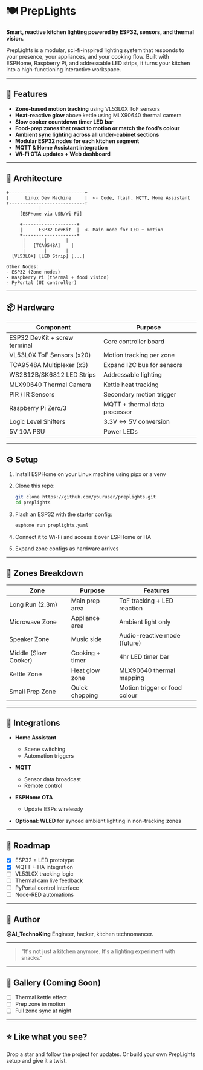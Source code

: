 # 🍽️ PrepLights

**Smart, reactive kitchen lighting powered by ESP32, sensors, and thermal vision.**

PrepLights is a modular, sci-fi-inspired lighting system that responds to your presence, your appliances, and your cooking flow. Built with ESPHome, Raspberry Pi, and addressable LED strips, it turns your kitchen into a high-functioning interactive workspace.

---

## 🚀 Features

* **Zone-based motion tracking** using VL53L0X ToF sensors
* **Heat-reactive glow** above kettle using MLX90640 thermal camera
* **Slow cooker countdown timer LED bar**
* **Food-prep zones that react to motion or match the food’s colour**
* **Ambient sync lighting across all under-cabinet sections**
* **Modular ESP32 nodes for each kitchen segment**
* **MQTT & Home Assistant integration**
* **Wi-Fi OTA updates + Web dashboard**

---

## 🧠 Architecture

```text
+----------------------------+
|      Linux Dev Machine     |  <- Code, flash, MQTT, Home Assistant
+----------------------------+
            |
     [ESPHome via USB/Wi-Fi]
            |
     +--------------------+
     |      ESP32 DevKit  |  <- Main node for LED + motion
     +--------------------+
      |       |       |
      |   [TCA9548A]    |
      |       |       |
  [VL53L0X] [LED Strip] [...]

Other Nodes:
- ESP32 (Zone nodes)
- Raspberry Pi (thermal + food vision)
- PyPortal (UI controller)
```

---

## 📦 Hardware

| Component                     | Purpose                       |
| ----------------------------- | ----------------------------- |
| ESP32 DevKit + screw terminal | Core controller board         |
| VL53L0X ToF Sensors (x20)     | Motion tracking per zone      |
| TCA9548A Multiplexer (x3)     | Expand I2C bus for sensors    |
| WS2812B/SK6812 LED Strips     | Addressable lighting          |
| MLX90640 Thermal Camera       | Kettle heat tracking          |
| PIR / IR Sensors              | Secondary motion trigger      |
| Raspberry Pi Zero/3           | MQTT + thermal data processor |
| Logic Level Shifters          | 3.3V ↔ 5V conversion          |
| 5V 10A PSU                    | Power LEDs                    |

---

## ⚙️ Setup

1. Install ESPHome on your Linux machine using pipx or a venv
2. Clone this repo:

   ```bash
   git clone https://github.com/youruser/preplights.git
   cd preplights
   ```
3. Flash an ESP32 with the starter config:

   ```bash
   esphome run preplights.yaml
   ```
4. Connect it to Wi-Fi and access it over ESPHome or HA
5. Expand zone configs as hardware arrives

---

## 🧪 Zones Breakdown

| Zone                 | Purpose         | Features                      |
| -------------------- | --------------- | ----------------------------- |
| Long Run (2.3m)      | Main prep area  | ToF tracking + LED reaction   |
| Microwave Zone       | Appliance area  | Ambient light only            |
| Speaker Zone         | Music side      | Audio-reactive mode (future)  |
| Middle (Slow Cooker) | Cooking + timer | 4hr LED timer bar             |
| Kettle Zone          | Heat glow zone  | MLX90640 thermal mapping      |
| Small Prep Zone      | Quick chopping  | Motion trigger or food colour |

---

## 📡 Integrations

* **Home Assistant**

  * Scene switching
  * Automation triggers
* **MQTT**

  * Sensor data broadcast
  * Remote control
* **ESPHome OTA**

  * Update ESPs wirelessly
* **Optional: WLED** for synced ambient lighting in non-tracking zones

---

## 🔧 Roadmap

* [x] ESP32 + LED prototype
* [x] MQTT + HA integration
* [ ] VL53L0X tracking logic
* [ ] Thermal cam live feedback
* [ ] PyPortal control interface
* [ ] Node-RED automations

---

## 🧠 Author

**@AI_TechnoKing**
Engineer, hacker, kitchen technomancer.

---

> "It's not just a kitchen anymore. It's a lighting experiment with snacks."

---

## 📸 Gallery (Coming Soon)

* [ ] Thermal kettle effect
* [ ] Prep zone in motion
* [ ] Full zone sync at night

---

## ⭐ Like what you see?

Drop a star and follow the project for updates. Or build your own PrepLights setup and give it a twist.
